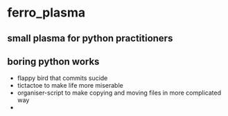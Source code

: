 # ferro_plasma
## small plasma for python practitioners
## boring python works

* flappy bird that commits sucide
* tictactoe to make life more miserable
* organiser-script to make copying and moving files in more complicated way
* 
